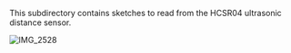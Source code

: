 This subdirectory contains sketches to read from the HCSR04 ultrasonic distance sensor.

![IMG_2528](https://github.com/jlautoa645/map_maker_robot/assets/121917210/e35c047a-90a2-4b52-b704-db019d8bac44)

